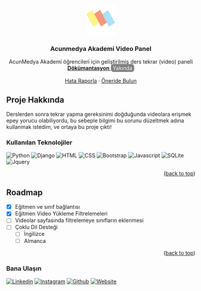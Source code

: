 <a name="readme-top"></a>


<!-- PROJECT LOGO -->
<br />
<div align="center">
    <img src="assets/static/base/img/acunmedya_akademi_logo.png" alt="Logo" width="80" height="80">

  <h3 align="center">Acunmedya Akademi Video Panel</h3>

 <p align="center">
    AcunMedya Akademi öğrencileri için geliştirilmiş ders tekrar (video) paneli
    <br />
    <a href="#">
        <strong>Dökümantasyon</strong>
    </a>
        <span style="background: gray;color: whitesmoke; padding: 2px 5px; border-radius: 7px">Yakında</span>
    <br />
    <br />
    <a href="https://github.com/furkannozay/AcademyProject/issues">Hata Raporla</a>
    ·
    <a href="https://github.com/furkannozay/AcademyProject/issues">Öneride Bulun</a>
  </p>
</div>

<!-- ABOUT THE PROJECT -->
## Proje Hakkında

Derslerden sonra tekrar yapma gereksinimi doğduğunda videolara
erişmek epey yorucu olabiliyordu, bu sebeple bilgimi bu sorunu
düzeltmek adına kullanmak istedim, ve ortaya bu proje çıktı! <br>

### Kullanılan Teknolojiler

![Python]
![Django] 
![HTML] 
![CSS]
![Bootstrap]
![Javascript]
![SQLite]
![Jquery]

<p align="right">(<a href="#readme-top">back to top</a>)</p>


<!-- ROADMAP -->
## Roadmap

- [x] Eğitmen ve sınıf bağlantısı
- [x] Eğitmen Video Yükleme Filtrelemeleri
- [ ] Videolar sayfasında filtrelemeye sınıfların eklenmesi
- [ ] Çoklu Dil Desteği
    - [ ] İngilizce
    - [ ] Almanca
<p align="right">(<a href="#readme-top">back to top</a>)</p>


### Bana Ulaşın

[![Linkedin][linkedin-shield]][linkedin-url] 
[![Instagram][instagram-shield]][instagram-url]
[![Github][github-shield]][github-url]
[![Website][website-shield]][website-url]







[linkedin-shield]: https://img.shields.io/badge/-LinkedIn-black.svg?style=for-the-badge&logo=linkedin&colorB=555
[linkedin-url]: https://linkedin.com/in/furkannozay
[instagram-shield]: https://img.shields.io/badge/Instagram-E4405F?style=for-the-badge&logo=instagram&logoColor=white
[instagram-url]: https://instagram.com/furkanczay
[github-shield]: https://img.shields.io/badge/GitHub-100000?style=for-the-badge&logo=github&logoColor=white
[github-url]: https://github.com/furkannozay
[website-shield]: https://img.shields.io/badge/website-000000?style=for-the-badge&logo=About.me&logoColor=white
[website-url]: https://furkanozay.net
[Python]: https://img.shields.io/badge/Python-3776AB?style=for-the-badge&logo=python&logoColor=white
[Django]: https://img.shields.io/badge/Django-092E20?style=for-the-badge&logo=django&logoColor=white
[HTML]: https://img.shields.io/badge/HTML5-E34F26?style=for-the-badge&logo=html5&logoColor=white
[CSS]: https://img.shields.io/badge/CSS3-1572B6?style=for-the-badge&logo=css3&logoColor=white
[Javascript]: https://img.shields.io/badge/JavaScript-F7DF1E?style=for-the-badge&logo=javascript&logoColor=black
[Bootstrap]: https://img.shields.io/badge/Bootstrap-563D7C?style=for-the-badge&logo=bootstrap&logoColor=white
[SQLite]: https://img.shields.io/badge/SQLite-07405E?style=for-the-badge&logo=sqlite&logoColor=white
[JQuery]: https://img.shields.io/badge/jQuery-0769AD?style=for-the-badge&logo=jquery&logoColor=white

